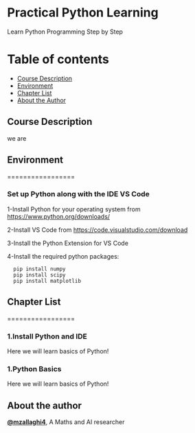 # Practical Python Learning
Learn Python Programming Step by Step

Table of contents
=================

<!--ts-->
* [Course Description](#course-description)
* [Environment](#environment)
* [Chapter List](#chapter-list)
* [About the Author](#about-the-author)
<!--te-->

## Course Description
we are

## Environment
=================
### Set up Python along with the IDE VS Code
1-Install Python for your operating system from  https://www.python.org/downloads/

2-Install VS Code from https://code.visualstudio.com/download 

3-Install the Python Extension for VS Code

4-Install the required python packages:

      pip install numpy
      pip install scipy
      pip install matplotlib




## Chapter List
=================
### 1.Install Python and IDE
Here we will learn basics of Python!






### 1.Python Basics
Here we will learn basics of Python!



## About the author
[**@mzallaghi4**](https://twitter.com/MehdiZallaghi), A Maths and AI researcher 


